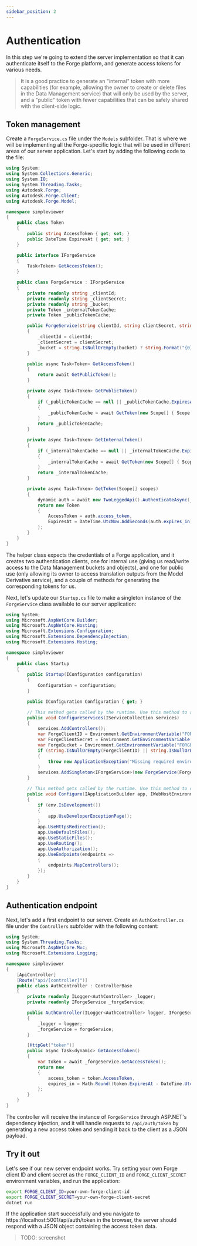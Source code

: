 ```yaml
---
sidebar_position: 2
---
```


# Authentication

In this step we're going to extend the server implementation so that it can authenticate itself
to the Forge platform, and generate access tokens for various needs.

> It is a good practice to generate an "internal" token with more capabilities (for example,
> allowing the owner to create or delete files in the Data Management service) that will only be used
> by the server, and a "public" token with fewer capabilities that can be safely shared with
> the client-side logic.

## Token management

Create a `ForgeService.cs` file under the `Models` subfolder. That is where we will be implementing
all the Forge-specific logic that will be used in different areas of our server application. Let's
start by adding the following code to the file:

```csharp title="Models/ForgeService.cs"
using System;
using System.Collections.Generic;
using System.IO;
using System.Threading.Tasks;
using Autodesk.Forge;
using Autodesk.Forge.Client;
using Autodesk.Forge.Model;

namespace simpleviewer
{
    public class Token
    {
        public string AccessToken { get; set; }
        public DateTime ExpiresAt { get; set; }
    }

    public interface IForgeService
    {
        Task<Token> GetAccessToken();
    }

    public class ForgeService : IForgeService
    {
        private readonly string _clientId;
        private readonly string _clientSecret;
        private readonly string _bucket;
        private Token _internalTokenCache;
        private Token _publicTokenCache;

        public ForgeService(string clientId, string clientSecret, string bucket = null)
        {
            _clientId = clientId;
            _clientSecret = clientSecret;
            _bucket = string.IsNullOrEmpty(bucket) ? string.Format("{0}-basic-app", _clientId.ToLower()) : bucket;
        }

        public async Task<Token> GetAccessToken()
        {
            return await GetPublicToken();
        }

        private async Task<Token> GetPublicToken()
        {
            if (_publicTokenCache == null || _publicTokenCache.ExpiresAt < DateTime.UtcNow)
            {
                _publicTokenCache = await GetToken(new Scope[] { Scope.ViewablesRead });
            }
            return _publicTokenCache;
        }

        private async Task<Token> GetInternalToken()
        {
            if (_internalTokenCache == null || _internalTokenCache.ExpiresAt < DateTime.UtcNow)
            {
                _internalTokenCache = await GetToken(new Scope[] { Scope.BucketCreate, Scope.BucketRead, Scope.DataRead, Scope.DataWrite, Scope.DataCreate });
            }
            return _internalTokenCache;
        }

        private async Task<Token> GetToken(Scope[] scopes)
        {
            dynamic auth = await new TwoLeggedApi().AuthenticateAsync(_clientId, _clientSecret, "client_credentials", scopes);
            return new Token
            {
                AccessToken = auth.access_token,
                ExpiresAt = DateTime.UtcNow.AddSeconds(auth.expires_in)
            };
        }
    }
}
```

The helper class expects the credentials of a Forge application, and it creates two authentication clients,
one for internal use (giving us read/write access to the Data Management buckets and objects), and one
for public use (only allowing its owner to access translation outputs from the Model Derivative service),
and a couple of methods for generating the corresponding tokens for us.

Next, let's update our `Startup.cs` file to make a singleton instance of the `ForgeService` class
available to our server application:

```csharp {30} title="Startup.cs"
using System;
using Microsoft.AspNetCore.Builder;
using Microsoft.AspNetCore.Hosting;
using Microsoft.Extensions.Configuration;
using Microsoft.Extensions.DependencyInjection;
using Microsoft.Extensions.Hosting;

namespace simpleviewer
{
    public class Startup
    {
        public Startup(IConfiguration configuration)
        {
            Configuration = configuration;
        }

        public IConfiguration Configuration { get; }

        // This method gets called by the runtime. Use this method to add services to the container.
        public void ConfigureServices(IServiceCollection services)
        {
            services.AddControllers();
            var ForgeClientID = Environment.GetEnvironmentVariable("FORGE_CLIENT_ID");
            var ForgeClientSecret = Environment.GetEnvironmentVariable("FORGE_CLIENT_SECRET");
            var ForgeBucket = Environment.GetEnvironmentVariable("FORGE_BUCKET"); // Optional
            if (string.IsNullOrEmpty(ForgeClientID) || string.IsNullOrEmpty(ForgeClientSecret))
            {
                throw new ApplicationException("Missing required environment variables FORGE_CLIENT_ID or FORGE_CLIENT_SECRET.");
            }
            services.AddSingleton<IForgeService>(new ForgeService(ForgeClientID, ForgeClientSecret, ForgeBucket));
        }

        // This method gets called by the runtime. Use this method to configure the HTTP request pipeline.
        public void Configure(IApplicationBuilder app, IWebHostEnvironment env)
        {
            if (env.IsDevelopment())
            {
                app.UseDeveloperExceptionPage();
            }
            app.UseHttpsRedirection();
            app.UseDefaultFiles();
            app.UseStaticFiles();
            app.UseRouting();
            app.UseAuthorization();
            app.UseEndpoints(endpoints =>
            {
                endpoints.MapControllers();
            });
        }
    }
}
```

## Authentication endpoint

Next, let's add a first endpoint to our server. Create an `AuthController.cs` file under the `Controllers`
subfolder with the following content:

```csharp title="Controllers/AuthController.cs"
using System;
using System.Threading.Tasks;
using Microsoft.AspNetCore.Mvc;
using Microsoft.Extensions.Logging;

namespace simpleviewer
{
    [ApiController]
    [Route("api/[controller]")]
    public class AuthController : ControllerBase
    {
        private readonly ILogger<AuthController> _logger;
        private readonly IForgeService _forgeService;

        public AuthController(ILogger<AuthController> logger, IForgeService forgeService)
        {
            _logger = logger;
            _forgeService = forgeService;
        }

        [HttpGet("token")]
        public async Task<dynamic> GetAccessToken()
        {
            var token = await _forgeService.GetAccessToken();
            return new
            {
                access_token = token.AccessToken,
                expires_in = Math.Round((token.ExpiresAt - DateTime.UtcNow).TotalSeconds)
            };
        }
    }
}
```

The controller will receive the instance of `ForgeService` through ASP.NET's dependency
injection, and it will handle requests to `/api/auth/token` by generating a new access token
and sending it back to the client as a JSON payload.

## Try it out

Let's see if our new server endpoint works. Try setting your own Forge client ID and client secret
as the `FORGE_CLIENT_ID` and `FORGE_CLIENT_SECRET` environment variables, and run the application:

```bash
export FORGE_CLIENT_ID=your-own-forge-client-id
export FORGE_CLIENT_SECRET=your-own-forge-client-secret
dotnet run
```

If the application start successfully and you navigate to https://localhost:5001/api/auth/token
in the browser, the server should respond with a JSON object containing the access token data.

> TODO: screenshot
